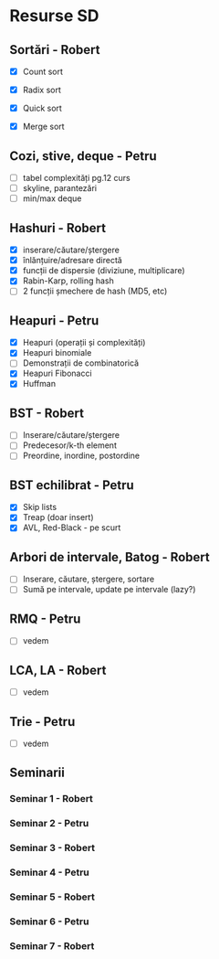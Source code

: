 # Resurse SD

## Sortări - Robert
- [x] Count sort

- [x] Radix sort

- [x] Quick sort

- [x] Merge sort

## Cozi, stive, deque - Petru
- [ ] tabel complexități pg.12 curs
- [ ] skyline, parantezări
- [ ] min/max deque

## Hashuri - Robert
- [x] inserare/căutare/ștergere
- [x] înlănțuire/adresare directă
- [x] funcții de dispersie (diviziune, multiplicare)
- [x] Rabin-Karp, rolling hash
- [ ] 2 funcții șmechere de hash (MD5, etc)

## Heapuri - Petru
- [x] Heapuri (operații și complexități)
- [x] Heapuri binomiale
- [ ] Demonstrații de combinatorică
- [x] Heapuri Fibonacci
- [x] Huffman

## BST - Robert
- [ ] Inserare/căutare/ștergere
- [ ] Predecesor/k-th element
- [ ] Preordine, inordine, postordine

## BST echilibrat - Petru
- [x] Skip lists
- [x] Treap (doar insert)
- [x] AVL, Red-Black - pe scurt

## Arbori de intervale, Batog - Robert
- [ ] Inserare, căutare, ștergere, sortare
- [ ] Sumă pe intervale, update pe intervale (lazy?)

## RMQ - Petru
- [ ] vedem

## LCA, LA - Robert
- [ ] vedem

## Trie - Petru
- [ ] vedem

## Seminarii

### Seminar 1 - Robert
### Seminar 2 - Petru
### Seminar 3 - Robert
### Seminar 4 - Petru
### Seminar 5 - Robert
### Seminar 6 - Petru
### Seminar 7 - Robert
